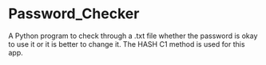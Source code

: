 # Password_Checker
A Python program to check through a .txt file whether the password is okay to use it or it is better to change it. The HASH C1 method is used for this app. 
